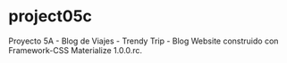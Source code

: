 # project05c
Proyecto 5A - Blog de Viajes - Trendy Trip - Blog Website construido con Framework-CSS Materialize 1.0.0.rc.
